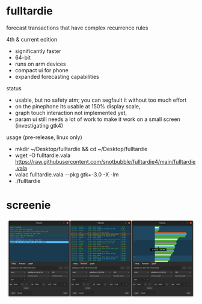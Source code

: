 # fulltardie

forecast transactions that have complex recurrence rules

4th & current edition
- significantly faster
- 64-bit
- runs on arm devices
- compact ui for phone
- expanded forecasting capabilities

status
- usable, but no safety atm; you can segfault it without too much effort
- on the pinephone its usable at 150% display scale, 
- graph touch interaction not implemented yet, 
- param ui still needs a lot of work to make it work on a small screen (investigating gtk4)

usage (pre-release, linux only)
- mkdir ~/Desktop/fulltardie && cd ~/Desktop/fulltardie
- wget -O fulltardie.vala https://raw.githubusercontent.com/snotbubble/fulltardie4/main/fulltardie.vala
- valac fulltardie.vala --pkg gtk+-3.0 -X -lm
- ./fulltardie

# screenie
![screenie](./211105b_fulltardie_alltabs.png)
